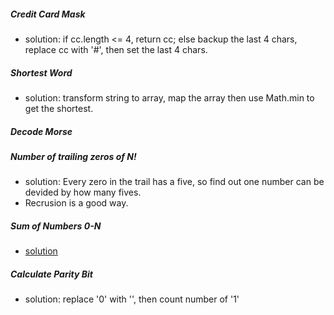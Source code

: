 ##### Credit Card Mask
* solution: if cc.length <= 4, return cc;
			else backup the last 4 chars, replace cc with '#', then set the last 4 chars.  

##### Shortest Word
* solution: transform string to array, map the array then use Math.min to get the shortest.  

##### Decode Morse

##### Number of trailing zeros of N!
* solution: Every zero in the trail has a five, so find out one number can be devided by how many fives.
* Recrusion is a good way.

##### Sum of Numbers 0-N
* [solution](https://www.codewars.com/kata/56e9e4f516bcaa8d4f001763/solutions/javascript)

##### Calculate Parity Bit
* solution: replace '0' with '', then count number of '1'